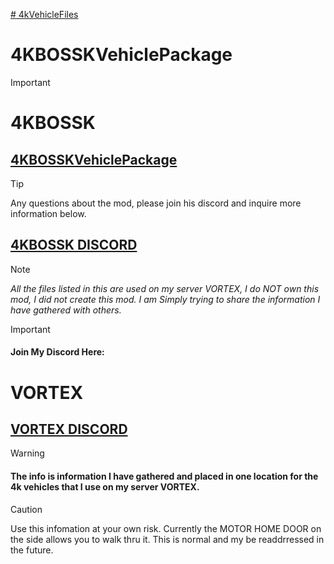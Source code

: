 <ins># 4kVehicleFiles</ins>

# 4KBOSSKVehiclePackage
>[!IMPORTANT]
># 4KBOSSK
> ## [4KBOSSKVehiclePackage](https://steamcommunity.com/sharedfiles/filedetails/?id=3387855369&searchtext=4kboos)

> [!TIP]
> Any questions about the mod, please join his discord and inquire more information below.
## [4KBOSSK DISCORD](https://discord.gg/U53MFkSCYb)
> [!NOTE]
> _All the files listed in this are used on my server VORTEX, I do NOT own this mod, I did not create this mod. I am Simply trying to share the information I have gathered with others._


> [!important]
> #### Join My Discord Here:
# VORTEX
## [VORTEX DISCORD](https://discord.gg/HYZXB2fWZ2)
> [!WARNING]
> #### The info is information I have gathered and placed in one location for the 4k vehicles that I use on my server VORTEX.



>[!CAUTION]
> Use this infomation at your own risk.
> Currently the MOTOR HOME DOOR on the side allows you to walk thru it. This is normal and my be readdrressed in the future.
